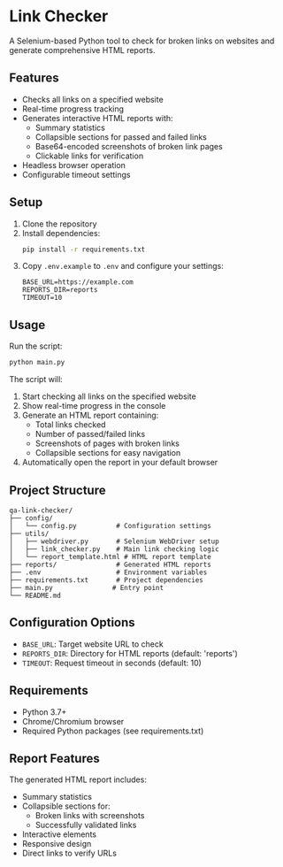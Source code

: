 # Link Checker

A Selenium-based Python tool to check for broken links on websites and generate comprehensive HTML reports.

## Features

- Checks all links on a specified website
- Real-time progress tracking
- Generates interactive HTML reports with:
  - Summary statistics
  - Collapsible sections for passed and failed links
  - Base64-encoded screenshots of broken link pages
  - Clickable links for verification
- Headless browser operation
- Configurable timeout settings

## Setup

1. Clone the repository
2. Install dependencies:
   ```bash
   pip install -r requirements.txt
   ```
3. Copy `.env.example` to `.env` and configure your settings:
   ```properties
   BASE_URL=https://example.com
   REPORTS_DIR=reports
   TIMEOUT=10
   ```

## Usage

Run the script:
```bash
python main.py
```

The script will:
1. Start checking all links on the specified website
2. Show real-time progress in the console
3. Generate an HTML report containing:
   - Total links checked
   - Number of passed/failed links
   - Screenshots of pages with broken links
   - Collapsible sections for easy navigation
4. Automatically open the report in your default browser

## Project Structure

```
qa-link-checker/
├── config/
│   └── config.py          # Configuration settings
├── utils/
│   ├── webdriver.py       # Selenium WebDriver setup
│   ├── link_checker.py    # Main link checking logic
│   └── report_template.html # HTML report template
├── reports/               # Generated HTML reports
├── .env                   # Environment variables
├── requirements.txt       # Project dependencies
├── main.py               # Entry point
└── README.md
```

## Configuration Options

- `BASE_URL`: Target website URL to check
- `REPORTS_DIR`: Directory for HTML reports (default: 'reports')
- `TIMEOUT`: Request timeout in seconds (default: 10)

## Requirements

- Python 3.7+
- Chrome/Chromium browser
- Required Python packages (see requirements.txt)

## Report Features

The generated HTML report includes:
- Summary statistics
- Collapsible sections for:
  - Broken links with screenshots
  - Successfully validated links
- Interactive elements
- Responsive design
- Direct links to verify URLs